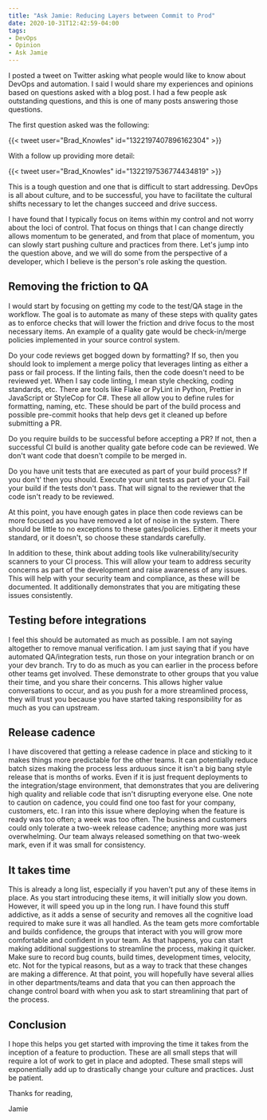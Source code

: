 ```yaml
---
title: "Ask Jamie: Reducing Layers between Commit to Prod"
date: 2020-10-31T12:42:59-04:00
tags:
- DevOps
- Opinion
- Ask Jamie
---
```


I posted a tweet on Twitter asking what people would like to know about DevOps and automation. I said I would share my experiences and opinions based on questions asked with a blog post. I had a few people ask outstanding questions, and this is one of many posts answering those questions.

The first question asked was the following:

{{< tweet user="Brad_Knowles" id="1322197407896162304" >}}

With a follow up providing more detail:

{{< tweet user="Brad_Knowles" id="1322197536774434819" >}}

This is a tough question and one that is difficult to start addressing. DevOps is all about culture, and to be successful, you have to facilitate the cultural shifts necessary to let the changes succeed and drive success.

I have found that I typically focus on items within my control and not worry about the loci of control. That focus on things that I can change directly allows momentum to be generated, and from that place of momentum, you can slowly start pushing culture and practices from there. Let's jump into the question above, and we will do some from the perspective of a developer, which I believe is the person's role asking the question.

## Removing the friction to QA

I would start by focusing on getting my code to the test/QA stage in the workflow. The goal is to automate as many of these steps with quality gates as to enforce checks that will lower the friction and drive focus to the most necessary items. An example of a quality gate would be check-in/merge policies implemented in your source control system.

Do your code reviews get bogged down by formatting? If so, then you should look to implement a merge policy that leverages linting as either a pass or fail process. If the linting fails, then the code doesn't need to be reviewed yet. When I say code linting, I mean style checking, coding standards, etc. There are tools like Flake or PyLint in Python, Prettier in JavaScript or StyleCop for C#. These all allow you to define rules for formatting, naming, etc. These should be part of the build process and possible pre-commit hooks that help devs get it cleaned up before submitting a PR.

Do you require builds to be successful before accepting a PR? If not, then a successful CI build is another quality gate before code can be reviewed. We don't want code that doesn't compile to be merged in.

Do you have unit tests that are executed as part of your build process? If you don't' then you should. Execute your unit tests as part of your CI. Fail your build if the tests don't pass. That will signal to the reviewer that the code isn't ready to be reviewed.

At this point, you have enough gates in place then code reviews can be more focused as you have removed a lot of noise in the system. There should be little to no exceptions to these gates/policies. Either it meets your standard, or it doesn't, so choose these standards carefully.

In addition to these, think about adding tools like vulnerability/security scanners to your CI process. This will allow your team to address security concerns as part of the development and raise awareness of any issues. This will help with your security team and compliance, as these will be documented. It additionally demonstrates that you are mitigating these issues consistently.

## Testing before integrations

I feel this should be automated as much as possible. I am not saying altogether to remove manual verification. I am just saying that if you have automated QA/integration tests, run those on your integration branch or on your dev branch. Try to do as much as you can earlier in the process before other teams get involved. These demonstrate to other groups that you value their time, and you share their concerns. This allows higher value conversations to occur, and as you push for a more streamlined process, they will trust you because you have started taking responsibility for as much as you can upstream.

## Release cadence

I have discovered that getting a release cadence in place and sticking to it makes things more predictable for the other teams. It can potentially reduce batch sizes making the process less arduous since it isn't a big bang style release that is months of works. Even if it is just frequent deployments to the integration/stage environment, that demonstrates that you are delivering high quality and reliable code that isn't disrupting everyone else. One note to caution on cadence, you could find one too fast for your company, customers, etc. I ran into this issue where deploying when the feature is ready was too often; a week was too often. The business and customers could only tolerate a two-week release cadence; anything more was just overwhelming. Our team always released something on that two-week mark, even if it was small for consistency.

## It takes time

This is already a long list, especially if you haven't put any of these items in place. As you start introducing these items, it will initially slow you down. However, it will speed you up in the long run. I have found this stuff addictive, as it adds a sense of security and removes all the cognitive load required to make sure it was all handled. As the team gets more comfortable and builds confidence, the groups that interact with you will grow more comfortable and confident in your team. As that happens, you can start making additional suggestions to streamline the process, making it quicker. Make sure to record bug counts, build times, development times, velocity, etc. Not for the typical reasons, but as a way to track that these changes are making a difference. At that point, you will hopefully have several allies in other departments/teams and data that you can then approach the change control board with when you ask to start streamlining that part of the process.

## Conclusion

I hope this helps you get started with improving the time it takes from the inception of a feature to production. These are all small steps that will require a lot of work to get in place and adopted. These small steps will exponentially add up to drastically change your culture and practices. Just be patient.

Thanks for reading,

Jamie

